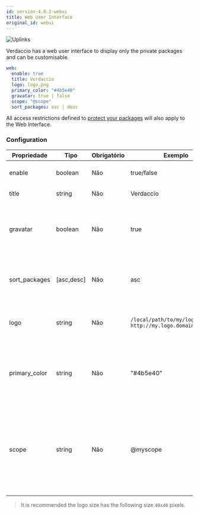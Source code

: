 ```yaml
---
id: version-4.0.2-webui
title: Web User Interface
original_id: webui
---
```


![Uplinks](https://user-images.githubusercontent.com/558752/52916111-fa4ba980-32db-11e9-8a64-f4e06eb920b3.png)

Verdaccio has a web user interface to display only the private packages and can be customisable.

```yaml
web:
  enable: true
  title: Verdaccio
  logo: logo.png
  primary_color: "#4b5e40"
  gravatar: true | false
  scope: "@scope"
  sort_packages: asc | desc
```

All access restrictions defined to [protect your packages](protect-your-dependencies.md) will also apply to the Web Interface.

### Configuration

| Propriedade   | Tipo       | Obrigatório | Exemplo                                                       | Suporte    | Descrição                                                                                                                |
| ------------- | ---------- | ----------- | ------------------------------------------------------------- | ---------- | ------------------------------------------------------------------------------------------------------------------------ |
| enable        | boolean    | Não         | true/false                                                    | completo   | habilitar a interface web                                                                                                |
| title         | string     | Não         | Verdaccio                                                     | completo   | Título da página web                                                                                                     |
| gravatar      | boolean    | Não         | true                                                          | `>v4`   | Gravatars will be generated under the hood if this property is enabled                                                   |
| sort_packages | [asc,desc] | Não         | asc                                                           | `>v4`   | By default private packages are sorted by ascending                                                                      |
| logo          | string     | Não         | `/local/path/to/my/logo.png` `http://my.logo.domain/logo.png` | completo   | a URI where logo is located (header logo)                                                                                |
| primary_color | string     | Não         | "#4b5e40"                                                     | `>4`    | The primary color to use throughout the UI (header, etc)                                                                 |
| scope         | string     | Não         | @myscope                                                      | `>v3.x` | If you're using this registry for a specific module scope, specify that scope to set it in the webui instructions header |

> It is recommended the logo size has the following size `40x40` pixels.